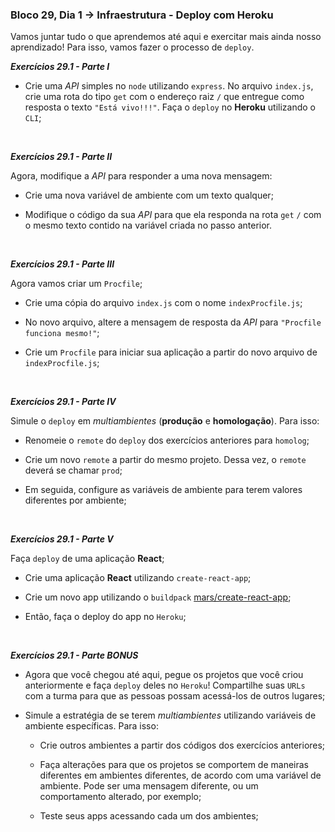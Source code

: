### Bloco 29, Dia 1 -> Infraestrutura - Deploy com Heroku

Vamos juntar tudo o que aprendemos até aqui e exercitar mais ainda nosso aprendizado! Para isso, vamos fazer o processo de `deploy`.

_**Exercícios 29.1 - Parte I**_

 - Crie uma _API_ simples no `node` utilizando `express`. No arquivo `index.js`, crie uma rota do tipo `get` com o endereço raiz `/` que entregue como resposta o texto `"Está vivo!!!"`. Faça o `deploy` no **Heroku** utilizando o `CLI`;

<br>

_**Exercícios 29.1 - Parte II**_

Agora, modifique a _API_ para responder a uma nova mensagem:

 - Crie uma nova variável de ambiente com um texto qualquer;

 - Modifique o código da sua _API_ para que ela responda na rota `get` `/` com o mesmo texto contido na variável criada no passo anterior.

<br>

_**Exercícios 29.1 - Parte III**_

Agora vamos criar um `Procfile`;

 - Crie uma cópia do arquivo `index.js` com o nome `indexProcfile.js`;

 - No novo arquivo, altere a mensagem de resposta da _API_ para `"Procfile funciona mesmo!"`;

 - Crie um `Procfile` para iniciar sua aplicação a partir do novo arquivo de `indexProcfile.js`;

<br>

_**Exercícios 29.1 - Parte IV**_

Simule o `deploy` em _multiambientes_ (**produção** e **homologação**). Para isso:

 - Renomeie o `remote` do `deploy` dos exercícios anteriores para `homolog`;

 - Crie um novo `remote` a partir do mesmo projeto. Dessa vez, o `remote` deverá se chamar `prod`;

 - Em seguida, configure as variáveis de ambiente para terem valores diferentes por ambiente;

<br>

_**Exercícios 29.1 - Parte V**_

Faça `deploy` de uma aplicação **React**;

 - Crie uma aplicação **React** utilizando `create-react-app`;

 - Crie um novo app utilizando o `buildpack` [mars/create-react-app](https://github.com/mars/create-react-app-buildpack#quick-start);

 - Então, faça o deploy do app no `Heroku`;

<br>

_**Exercícios 29.1 - Parte BONUS**_

 - Agora que você chegou até aqui, pegue os projetos que você criou anteriormente e faça `deploy` deles no `Heroku`! Compartilhe suas `URLs` com a turma para que as pessoas possam acessá-los de outros lugares;

 - Simule a estratégia de se terem _multiambientes_ utilizando variáveis de ambiente específicas. Para isso:
   - Crie outros ambientes a partir dos códigos dos exercícios anteriores;

   - Faça alterações para que os projetos se comportem de maneiras diferentes em ambientes diferentes, de acordo com uma variável de ambiente. Pode ser uma mensagem diferente, ou um comportamento alterado, por exemplo;

   - Teste seus apps acessando cada um dos ambientes;
